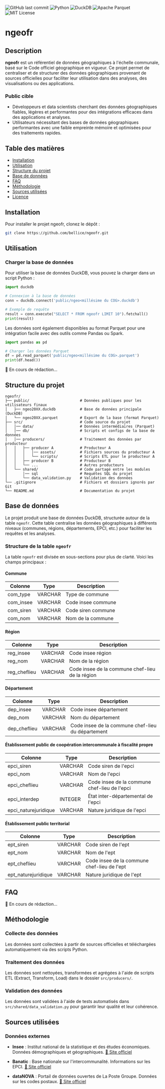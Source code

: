 ![GitHub last commit](https://img.shields.io/github/last-commit/bellice/ngeofr)
![Python](https://img.shields.io/badge/python-3.8+-blue.svg)
![DuckDB](https://img.shields.io/badge/DuckDB-%E2%9C%94-brightgreen)
![Apache Parquet](https://img.shields.io/badge/Apache%20Parquet-%E2%9C%94-brightgreen)
![MIT License](https://img.shields.io/badge/License-MIT-green)

# ngeofr

## Description
**ngeofr** est un référentiel de données géographiques à l'échelle communale, basé sur le Code officiel géographique en vigueur. Ce projet permet de centraliser et de structurer des données géographiques provenant de sources officielles pour faciliter leur utilisation dans des analyses, des visualisations ou des applications.

### Public cible
- Développeurs et data scientists cherchant des données géographiques fiables, légères et performantes pour des intégrations efficaces dans des applications et analyses.
- Utilisateurs nécessitant des bases de données géographiques performantes avec une faible empreinte mémoire et optimisées pour des traitements rapides.

## Table des matières
- [Installation](#installation)
- [Utilisation](#utilisation)
- [Structure du projet](#structure-du-projet)
- [Base de données](#base-de-données)
- [FAQ](#faq)
- [Méthodologie](#méthodologie)
- [Sources utilisées](#sources-utilisées)
- [Licence](#licence)

## Installation
Pour installer le projet ngeofr, clonez le dépôt :

```bash
git clone https://github.com/bellice/ngeofr.git
```

## Utilisation

### Charger la base de données
Pour utiliser la base de données DuckDB, vous pouvez la charger dans un script Python :

```python
import duckdb

# Connexion à la base de données
conn = duckdb.connect('public/ngeo<millésime du COG>.duckdb')

# Exemple de requête
result = conn.execute("SELECT * FROM ngeofr LIMIT 10").fetchall()
print(result)
```

Les données sont également disponibles au format Parquet pour une intégration facile avec des outils comme Pandas ou Spark.

```python
import pandas as pd

# Charger les données Parquet
df = pd.read_parquet('public/ngeo<millésime du COG>.parquet')
print(df.head())
```

🚧 En cours de rédaction...

## Structure du projet
```
ngeofr/
├── public/                       # Données publiques pour les utilisateurs finaux
│   ├── ngeo20XX.duckdb           # Base de données principale (DuckDB)
│   └── ngeo20XX.parquet          # Export de la base (format Parquet)
├── src/                          # Code source du projet
│   │── data/                     # Données intermédiaires (Parquet)
│   │── db/                       # Scripts et configs de la base de données
│   │── producers/                # Traitement des données par producteur
│   │   ├── producer A            # Producteur A
│   │   │   │── assets/           # Fichiers sources du producteur A
│   │   │   └── scripts/          # Scripts ETL pour le producteur A
│   │   ├── producer B            # Producteur B
│   │   └── ...                   # Autres producteurs
│   └── shared/                   # Code partagé entre les modules
│       │── sql                   # Requêtes SQL du projet
│       └── data_validation.py    # Validation des données
└── .gitignore                    # Fichiers et dossiers ignorés par Git
└── README.md                     # Documentation du projet
```

## Base de données
Le projet produit une base de données DuckDB, structurée autour de la table `ngeofr`. Cette table centralise les données géographiques à différents niveaux (communes, régions, départements, EPCI, etc.) pour faciliter les requêtes et les analyses.

### Structure de la table `ngeofr`
La table `ngeofr` est divisée en sous-sections pour plus de clarté. Voici les champs principaux :

#### Commune
| Colonne              | Type    | Description                                       |
|----------------------|---------|---------------------------------------------------|
| com_type             | VARCHAR | Type de commune                                   |
| com_insee            | VARCHAR | Code insee commune                                |
| com_siren            | VARCHAR | Code siren commune                                |
| com_nom              | VARCHAR | Nom de la commune                                 |

#### Région
| Colonne              | Type    | Description                                       |
|----------------------|---------|---------------------------------------------------|
| reg_insee            | VARCHAR | Code insee région                                 |
| reg_nom              | VARCHAR | Nom de la région                                  |
| reg_cheflieu         | VARCHAR | Code insee de la commune chef-lieu de la région   |

#### Département
| Colonne              | Type    | Description                                       |
|----------------------|---------|---------------------------------------------------|
| dep_insee            | VARCHAR | Code insee département                            |
| dep_nom              | VARCHAR | Nom du département                                |
| dep_cheflieu         | VARCHAR | Code insee de la commune chef-lieu du département |

#### Établissement public de coopération intercommunale à fiscalité propre
| Colonne              | Type    | Description                                       |
|----------------------|---------|---------------------------------------------------|
| epci_siren           | VARCHAR | Code siren de l'epci                              |
| epci_nom             | VARCHAR | Nom de l'epci                                     |
| epci_cheflieu        | VARCHAR | Code insee de la commune chef-lieu de l'epci      |
| epci_interdep        | INTEGER | État inter-départemental de l'epci                |
| epci_naturejuridique | VARCHAR | Nature juridique de l'epci                        |

#### Établissement public territorial
| Colonne              | Type    | Description                                       |
|----------------------|---------|---------------------------------------------------|
| ept_siren            | VARCHAR | Code siren de l'ept                               |
| ept_nom              | VARCHAR | Nom de l'ept                                      |
| ept_cheflieu         | VARCHAR | Code insee de la commune chef-lieu de l'ept       |
| ept_naturejuridique  | VARCHAR | Nature juridique de l'ept                         |



## FAQ

🚧 En cours de rédaction...

## Méthodologie

### Collecte des données
Les données sont collectées à partir de sources officielles et téléchargées automatiquement via des scripts Python.

### Traitement des données
Les données sont nettoyées, transformées et agrégées à l'aide de scripts ETL (Extract, Transform, Load) dans le dossier `src/producers/`.

### Validation des données
Les données sont validées à l'aide de tests automatisés dans `src/shared/data_validation.py` pour garantir leur qualité et leur cohérence.

## Sources utilisées

### Données externes
- **Insee** : Institut national de la statistique et des études économiques. Données démographiques et géographiques. [🔗 Site officiel](https://www.insee.fr/)

- **Banatic** : Base nationale sur l'intercommunalité. Informations sur les EPCI. [🔗 Site officiel](https://www.banatic.interieur.gouv.fr/)

- **dataNOVA** : Portail de données ouvertes de La Poste Groupe. Données sur les codes postaux. [🔗 Site officiel](https://datanova.laposte.fr/)
